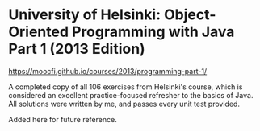 # University of Helsinki: Object-Oriented Programming with Java Part 1 (2013 Edition)
<https://moocfi.github.io/courses/2013/programming-part-1/>

A completed copy of all 106 exercises from Helsinki's course, which is considered an excellent practice-focused refresher to the basics of Java. All solutions were written by me, and passes every unit test provided. <br>

Added here for future reference.
